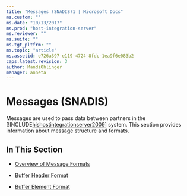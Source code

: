 ```yaml
---
title: "Messages (SNADIS)1 | Microsoft Docs"
ms.custom: ""
ms.date: "10/13/2017"
ms.prod: "host-integration-server"
ms.reviewer: ""
ms.suite: ""
ms.tgt_pltfrm: ""
ms.topic: "article"
ms.assetid: e726a397-e119-4724-8fdc-1ea9f6e083b2
caps.latest.revision: 3
author: MandiOhlinger
manager: anneta
---
```

# Messages (SNADIS)
Messages are used to pass data between partners in the [!INCLUDE[hishostintegrationserver2009](../core/includes/hishostintegrationserver2009-md.md)] system. This section provides information about message structure and formats.  
  
## In This Section  
  
-   [Overview of Message Formats](../core/overview-of-message-formats-snadis.md)  
  
-   [Buffer Header Format](../core/buffer-header-format-snadis.md)  
  
-   [Buffer Element Format](../core/buffer-element-format-snadis.md)